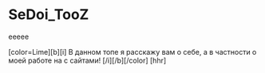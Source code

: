 # SeDoi_TooZ
eeeee
<html>
<head>
<title> Краснов Никита - моя страница!) </title>
</head>

<body>

[color=Lime][b][i] В данном топе я расскажу вам о себе, а в частности о моей работе на с сайтами! [/i][/b][/color]
[hhr]

</body>
</html>
